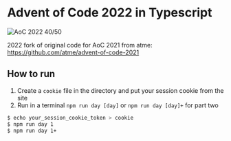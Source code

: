 # Advent of Code 2022 in Typescript

![AoC 2022 40/50](https://img.shields.io/badge/AoC%202022-40%2F50-orange)

2022 fork of original code for AoC 2021 from atme: https://github.com/atme/advent-of-code-2021

## How to run

1. Create a `cookie` file in the directory and put your session cookie from the site
2. Run in a terminal `npm run day [day]` or `npm run day [day]+` for part two

```sh
$ echo your_session_cookie_token > cookie
$ npm run day 1
$ npm run day 1+
```
